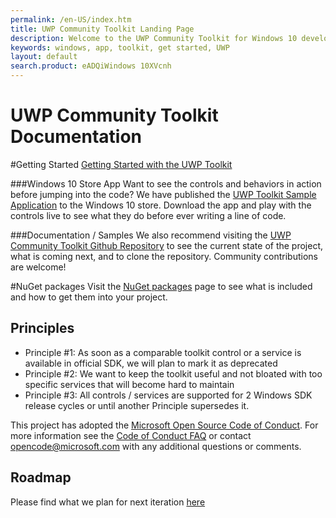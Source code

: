```yaml
---
permalink: /en-US/index.htm
title: UWP Community Toolkit Landing Page
description: Welcome to the UWP Community Toolkit for Windows 10 developers
keywords: windows, app, toolkit, get started, UWP
layout: default
search.product: eADQiWindows 10XVcnh
---
```


UWP Community Toolkit Documentation
=========================

#Getting Started
[Getting Started with the UWP Toolkit](/en-us/uwp-community-toolkit/get-started/get-started.md)

###Windows 10 Store App
Want to see the controls and behaviors in action before jumping into the code?  We have published the [UWP Toolkit Sample Application](https://www.microsoft.com/store/apps/9nblggh4tlcq) to the Windows 10 store.  Download the app and play with the controls live to see what they do before ever writing a line of code.

###Documentation / Samples
We also recommend visiting the [UWP Community Toolkit Github Repository](https://github.com/Microsoft/UWPCommunityToolkit) to see the current state of the project, what is coming next, and to clone the repository.  Community contributions are welcome!

#NuGet packages
Visit the [NuGet packages](/en-us/uwp-community-toolkit/get-started/nugetpackages.md) page to see what is included and how to get them into your project.

## Principles
 - Principle #1: As soon as a comparable toolkit control or a service is available in official SDK, we will plan to mark it as deprecated
 - Principle #2: We want to keep the toolkit useful and not bloated with too specific services that will become hard to maintain
 - Principle #3: All controls / services are supported for 2 Windows SDK release cycles or until another Principle supersedes it.

This project has adopted the [Microsoft Open Source Code of Conduct](https://opensource.microsoft.com/codeofconduct/). For more information see the [Code of Conduct FAQ](https://opensource.microsoft.com/codeofconduct/faq/) or contact [opencode@microsoft.com](mailto:opencode@microsoft.com) with any additional questions or comments. 

## Roadmap
Please find what we plan for next iteration [here](https://github.com/Microsoft/UWPCommunityToolkit/issues?q=is%3Aopen+is%3Aissue+milestone%3Av1.1)

